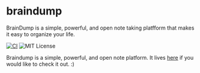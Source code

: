 # braindump
BrainDump is a simple, powerful, and open note taking platfform that makes it easy to organize your life.

[![CI](https://circleci.com/gh/levlaz/braindump.svg?style=shield&circle-token=:circle-token)](https://circleci.com/gh/levlaz/braindump) ![MIT License](https://img.shields.io/github/license/mashape/apistatus.svg)


Braindump is a simple, powerful, and open note platform. It lives [here](http://braindump.pw) if you would like to check it out. :)
